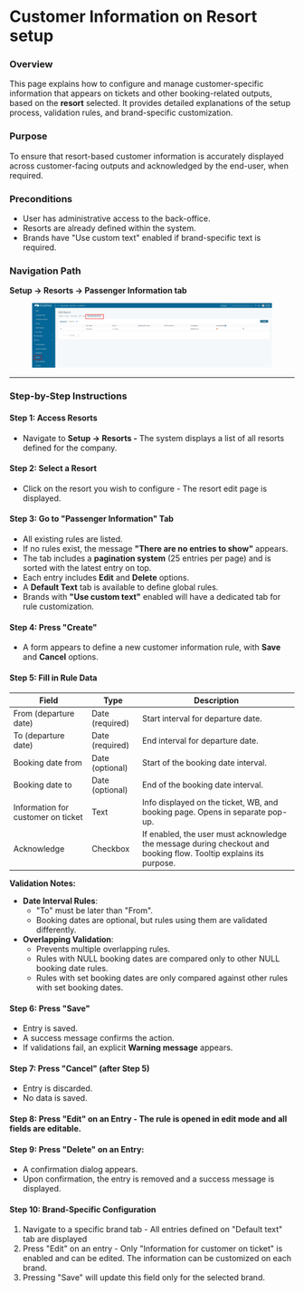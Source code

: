 # Customer Information on Resort setup

### Overview

This page explains how to configure and manage customer-specific information that appears on tickets and other booking-related outputs, based on the **resort** selected. It provides detailed explanations of the setup process, validation rules, and brand-specific customization.

### Purpose

To ensure that resort-based customer information is accurately displayed across customer-facing outputs and acknowledged by the end-user, when required.

### Preconditions

* User has administrative access to the back-office.
* Resorts are already defined within the system.
* Brands have "Use custom text" enabled if brand-specific text is required.

### Navigation Path

**Setup → Resorts → Passenger Information tab**

<figure><img src="../.gitbook/assets/image (23).png" alt=""><figcaption></figcaption></figure>

***

### Step-by-Step Instructions

#### Step 1: Access Resorts

* Navigate to **Setup → Resorts -** The system displays a list of all resorts defined for the company.

#### Step 2: Select a Resort

* Click on the resort you wish to configure - The resort edit page is displayed.

#### Step 3: Go to "Passenger Information" Tab

* All existing rules are listed.
* If no rules exist, the message **"There are no entries to show"** appears.
* The tab includes a **pagination system** (25 entries per page) and is sorted with the latest entry on top.
* Each entry includes **Edit** and **Delete** options.
* A **Default Text** tab is available to define global rules.
* Brands with **"Use custom text"** enabled will have a dedicated tab for rule customization.

#### Step 4: Press "Create"

* A form appears to define a new customer information rule, with **Save** and **Cancel** options.

#### Step 5: Fill in Rule Data

| Field                              | Type            | Description                                                                                                       |
| ---------------------------------- | --------------- | ----------------------------------------------------------------------------------------------------------------- |
| From (departure date)              | Date (required) | Start interval for departure date.                                                                                |
| To (departure date)                | Date (required) | End interval for departure date.                                                                                  |
| Booking date from                  | Date (optional) | Start of the booking date interval.                                                                               |
| Booking date to                    | Date (optional) | End of the booking date interval.                                                                                 |
| Information for customer on ticket | Text            | Info displayed on the ticket, WB, and booking page. Opens in separate pop-up.                                     |
| Acknowledge                        | Checkbox        | If enabled, the user must acknowledge the message during checkout and booking flow. Tooltip explains its purpose. |

**Validation Notes:**

* **Date Interval Rules**:
  * "To" must be later than "From".
  * Booking dates are optional, but rules using them are validated differently.
* **Overlapping Validation**:
  * Prevents multiple overlapping rules.
  * Rules with NULL booking dates are compared only to other NULL booking date rules.
  * Rules with set booking dates are only compared against other rules with set booking dates.

#### Step 6: Press "Save"

* Entry is saved.
* A success message confirms the action.
* If validations fail, an explicit **Warning message** appears.

#### Step 7: Press "Cancel" (after Step 5)

* Entry is discarded.
* No data is saved.

#### Step 8: Press "Edit" on an Entry - The rule is opened in **edit mode** and all fields are editable.

#### Step 9: Press "Delete" on an Entry:

* A confirmation dialog appears.
* Upon confirmation, the entry is removed and a success message is displayed.

#### Step 10: Brand-Specific Configuration

1. Navigate to a specific brand tab - All entries defined on "Default text" tab are displayed
2. Press "Edit" on an entry - Only "Information for customer on ticket" is enabled and can be edited. The information can be customized on each brand.
3. Pressing "Save" will update this field only for the selected brand.
